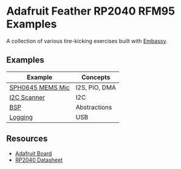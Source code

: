 # Adafruit Feather RP2040 RFM95 Examples
A collection of various tire-kicking exercises built with [Embassy](https://github.com/embassy-rs/embassy).


## Examples

| Example          | Concepts      |
| ---------------- | ------------- |
| [SPH0645 MEMS Mic](https://github.com/ardentTech/adafruit-feather-rp2040-rfm95-examples/tree/main/i2s_sph0645) | I2S, PIO, DMA |
| [I2C Scanner](https://github.com/ardentTech/adafruit-feather-rp2040-rfm95-examples/tree/main/i2c_scanner)      | I2C           |
| [BSP](https://github.com/ardentTech/adafruit-feather-rp2040-rfm95-examples/tree/main/bsp)              | Abstractions  |
| [Logging ](https://github.com/ardentTech/adafruit-feather-rp2040-rfm95-examples/tree/main/logging)         | USB           |



## Resources
* [Adafruit Board](https://www.adafruit.com/product/5714)
* [RP2040 Datasheet](https://datasheets.raspberrypi.com/rp2040/rp2040-datasheet.pdf)
